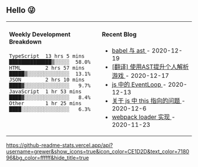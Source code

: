 ## Hello 😜
<table>
<tr>
<td valign="top" width="50%">

#### Weekly Development Breakdown
    

```text
TypeScript  13 hrs 5 mins  ██████████████▒░░░░░  58.0%
HTML        2 hrs 57 mins  █████▒░░░░░░░░░░░░░░  13.1%
JSON        2 hrs 10 mins  ████▓░░░░░░░░░░░░░░░   9.7%
JavaScript  1 hr 53 mins   ████▓░░░░░░░░░░░░░░░   8.4%
Other       1 hr 25 mins   ████░░░░░░░░░░░░░░░░   6.3%
```

</td>
<td valign="top" width="50%">

#### Recent Blog  
 

* <a href='http://www.cnblogs.com/Grewer/p/14160378.html' target='_blank'>babel 与 ast </a> - 2020-12-19 
* <a href='http://www.cnblogs.com/Grewer/p/14149955.html' target='_blank'>[翻译] 使用AST提升个人解析游戏 </a> - 2020-12-17 
* <a href='http://www.cnblogs.com/Grewer/p/14131069.html' target='_blank'>js 中的 EventLoop </a> - 2020-12-13 
* <a href='http://www.cnblogs.com/Grewer/p/14095066.html' target='_blank'>关于 js 中 this 指向的问题 </a> - 2020-12-6 
* <a href='http://www.cnblogs.com/Grewer/p/14028158.html' target='_blank'>webpack  loader 实现 </a> - 2020-11-23 


</td>
</tr>
</table>

https://github-readme-stats.vercel.app/api?username=grewer&show_icons=true&icon_color=CE1D2D&text_color=718096&bg_color=ffffff&hide_title=true
